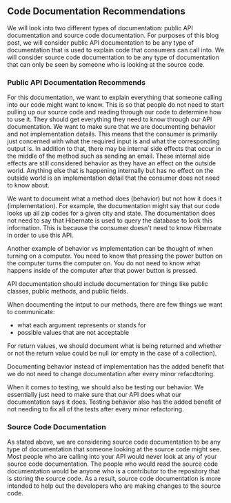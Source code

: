 ## Code Documentation Recommendations
We will look into two different types of documentation: public API documentation and source code documentation. For purposes of this blog post, we will consider public API documentation to be any type of documentation that is used to explain code that consumers can call into. We will consider source code documentation to be any type of documentation that can only be seen by someone who is looking at the source code.

### Public API Documentation Recommends
For this documentation, we want to explain everything that someone calling into our code might want to know. This is so that people do not need to start pulling up our source code and reading through our code to determine how to use it. They should get everything they need to know through our API documentation. We want to make sure that we are documenting behavior and not implementation details. This means that the consumer is primarily just concerned with what the required input is and what the corresponding output is. In addition to that, there may be internal side effects that occur in the middle of the method such as sending an email. These internal side effects are still considered behavior as they have an effect on the outside world. Anything else that is happening internally but has no effect on the outside world is an implementation detail that the consumer does not need to know about.

We want to document what a method does (behavior) but not how it does it (implementation). For example, the documentation might say that our code looks up all zip codes for a given city and state. The documentation does not need to say that Hibernate is used to query the database to look this information. This is because the consumer doesn't need to know Hibernate in order to use this API.

Another example of behavior vs implementation can be thought of when turning on a computer. You need to know that pressing the power button on the computer turns the computer on. You do not need to know what happens inside of the computer after that power button is pressed.

API documentation should include documentation for things like public classes, public methods, and public fields.

When documenting the intput to our methods, there are few things we want to communicate:
* what each argument represents or stands for
* possible values that are not acceptable

For return values, we should document what is being returned and whether or not the return value could be null (or empty in the case of a collection). 

Documenting behavior instead of implementation has the added benefit that we do not need to change documentation after every minor refacdtoring.

When it comes to testing, we should also be testing our behavior. We essentially just need to make sure that our API does what our documentation says it does. Testing behavior also has the added benefit of not needing to fix all of the tests after every minor refactoring.

### Source Code Documentation
As stated above, we are considering source code documentation to be any type of documentation that someone looking at the source code might see. Most people who are calling into your API would never look at any of your source code documentation. The people who would read the source code documentation would be anyone who is a contributor to the repository that is storing the source code. As a result, source code documentation is more intended to help out the developers who are making changes to the source code.
